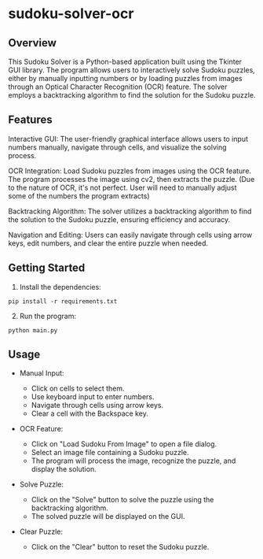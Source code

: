 # sudoku-solver-ocr

## Overview
This Sudoku Solver is a Python-based application built using the Tkinter GUI library. The program allows users to interactively solve Sudoku puzzles, either by manually inputting numbers or by loading puzzles from images through an Optical Character Recognition (OCR) feature. The solver employs a backtracking algorithm to find the solution for the Sudoku puzzle.

## Features
Interactive GUI: The user-friendly graphical interface allows users to input numbers manually, navigate through cells, and visualize the solving process.

OCR Integration: Load Sudoku puzzles from images using the OCR feature. The program processes the image using cv2, then extracts the puzzle. (Due to the nature of OCR, it's not perfect. User will need to manually adjust some of the numbers the program extracts)

Backtracking Algorithm: The solver utilizes a backtracking algorithm to find the solution to the Sudoku puzzle, ensuring efficiency and accuracy.

Navigation and Editing: Users can easily navigate through cells using arrow keys, edit numbers, and clear the entire puzzle when needed.

## Getting Started
1. Install the dependencies:
```
pip install -r requirements.txt
```
2. Run the program:
```
python main.py
```

## Usage
* Manual Input:
    * Click on cells to select them. 
    * Use keyboard input to enter numbers.
    * Navigate through cells using arrow keys.
    * Clear a cell with the Backspace key.

* OCR Feature:
    * Click on "Load Sudoku From Image" to open a file dialog.
    * Select an image file containing a Sudoku puzzle.
    * The program will process the image, recognize the puzzle, and display the solution.

* Solve Puzzle:
    * Click on the "Solve" button to solve the puzzle using the backtracking algorithm.
    * The solved puzzle will be displayed on the GUI.

* Clear Puzzle:
    * Click on the "Clear" button to reset the Sudoku puzzle.